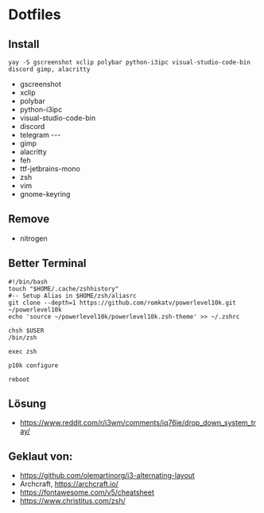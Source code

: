 # Dotfiles

## Install
```
yay -S gscreenshot xclip polybar python-i3ipc visual-studio-code-bin discord gimp, alacritty
```
* gscreenshot
* xclip
* polybar
* python-i3ipc
* visual-studio-code-bin
* discord
* telegram ---
* gimp
* alacritty
* feh
* ttf-jetbrains-mono
* zsh
* vim
* gnome-keyring


## Remove
* nitrogen

## Better Terminal
```
#!/bin/bash
touch "$HOME/.cache/zshhistory"
#-- Setup Alias in $HOME/zsh/aliasrc
git clone --depth=1 https://github.com/romkatv/powerlevel10k.git ~/powerlevel10k
echo 'source ~/powerlevel10k/powerlevel10k.zsh-theme' >> ~/.zshrc
```
```
chsh $USER
/bin/zsh
```
```
exec zsh
```
```
p10k configure
```
```
reboot
```

## Lösung
* https://www.reddit.com/r/i3wm/comments/iq76ie/drop_down_system_tray/

## Geklaut von:
* https://github.com/olemartinorg/i3-alternating-layout
* Archcraft, https://archcraft.io/
* https://fontawesome.com/v5/cheatsheet
* https://www.christitus.com/zsh/
